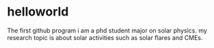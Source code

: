 # helloworld
The first github program
i am a phd student major on solar physics. my research topic is about solar activities such as solar flares and CMEs.

